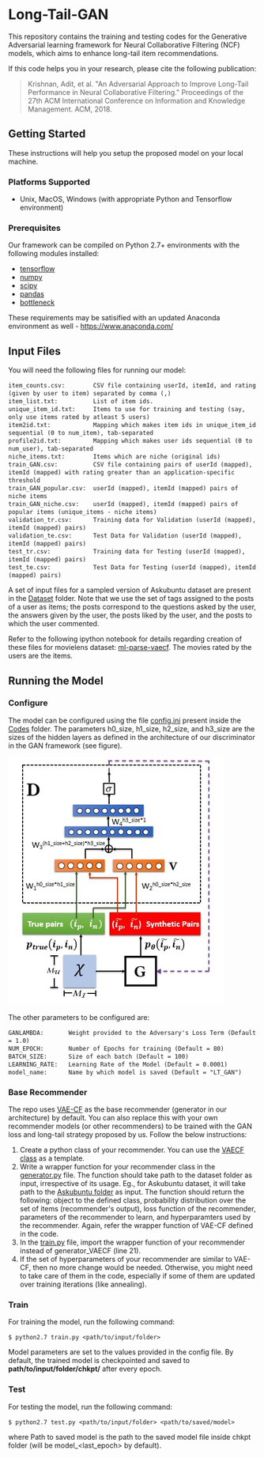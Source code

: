 # Long-Tail-GAN

This repository contains the training and testing codes for the Generative Adversarial learning framework for Neural Collaborative Filtering (NCF) models, which aims to enhance long-tail item recommendations. 

If this code helps you in your research, please cite the following publication:

> Krishnan, Adit, et al. "An Adversarial Approach to Improve Long-Tail Performance in Neural Collaborative Filtering." Proceedings of the 27th ACM International Conference on Information and Knowledge Management. ACM, 2018.
## Getting Started

These instructions will help you setup the proposed model on your local machine.

### Platforms Supported

- Unix, MacOS, Windows (with appropriate Python and Tensorflow environment)

### Prerequisites

Our framework can be compiled on Python 2.7+ environments with the following modules installed:
- [tensorflow](https://www.tensorflow.org/)
- [numpy](http://www.numpy.org/)
- [scipy](https://www.scipy.org/)
- [pandas](https://pandas.pydata.org/)
- [bottleneck](https://pypi.org/project/Bottleneck/)

These requirements may be satisified with an updated Anaconda environment as well - https://www.anaconda.com/


## Input Files

You will need the following files for running our model:

```
item_counts.csv:        CSV file containing userId, itemId, and rating (given by user to item) separated by comma (,) 
item_list.txt:          List of item ids.
unique_item_id.txt:     Items to use for training and testing (say, only use items rated by atleast 5 users)
item2id.txt:            Mapping which makes item ids in unique_item_id sequential (0 to num_item), tab-separated
profile2id.txt:         Mapping which makes user ids sequential (0 to num_user), tab-separated
niche_items.txt:        Items which are niche (original ids) 
train_GAN.csv:          CSV file containing pairs of userId (mapped), itemId (mapped) with rating greater than an application-specific threshold
train_GAN_popular.csv:  userId (mapped), itemId (mapped) pairs of niche items
train_GAN_niche.csv:    userId (mapped), itemId (mapped) pairs of popular items (unique_items - niche items)
validation_tr.csv:      Training data for Validation (userId (mapped), itemId (mapped) pairs)
validation_te.csv:      Test Data for Validation (userId (mapped), itemId (mapped) pairs)
test_tr.csv:            Training data for Testing (userId (mapped), itemId (mapped) pairs)
test_te.csv:            Test Data for Testing (userId (mapped), itemId (mapped) pairs)
```

A set of input files for a sampled version of Askubuntu dataset are present in the [Dataset](Dataset/) folder. Note that we use the set of tags assigned to the posts of a user as items; the posts correspond to the questions asked by the user, the answers given by the user, the posts liked by the user, and the posts to which the user commented.

Refer to the following ipython notebook for details regarding creation of these files for movielens dataset: [ml-parse-vaecf](https://github.com/dawenl/vae_cf/blob/master/VAE_ML20M_WWW2018.ipynb). The movies rated by the users are the items.

## Running the Model


### Configure

The model can be configured using the file [config.ini](Codes/config.ini) present inside the [Codes](Codes/) folder. The parameters h0_size, h1_size, h2_size, and h3_size are the sizes of the hidden layers as defined in the architecture of our discriminator in the GAN framework (see figure).

![Architecture](architecture.JPG?raw=true "Title") 


The other parameters to be configured are:

```
GANLAMBDA:       Weight provided to the Adversary's Loss Term (Default = 1.0)
NUM_EPOCH:       Number of Epochs for training (Default = 80)
BATCH_SIZE:      Size of each batch (Default = 100)
LEARNING_RATE:   Learning Rate of the Model (Default = 0.0001)
model_name:      Name by which model is saved (Default = "LT_GAN")
```

### Base Recommender

The repo uses [VAE-CF](https://arxiv.org/abs/1802.05814) as the base recommender (generator in our architecture) by default. You can also replace this with your own recommender models (or other recommenders) to be trained with the GAN loss and long-tail strategy proposed by us. Follow the below instructions:

1. Create a python class of your recommender. You can use the [VAECF class](Codes/Base_Recommender/MultiVAE.py) as a template.
2. Write a wrapper function for your recommender class in the [generator.py](Codes/generator.py) file. The function should take path to the dataset folder as input, irrespective of its usage. Eg., for Askubuntu dataset, it will take path to the [Askubuntu folder](Dataset/Askubuntu) as input. The function should return the following: object to the defined class, probability distribution over the set of items (recommender's output), loss function of the recommender, parameters of the recommender to learn, and hyperparamters used by the recommender. Again, refer the wrapper function of VAE-CF defined in the code.   
3. In the [train.py](Codes/train.py) file, import the wrapper function of your recommender instead of generator_VAECF (line 21).
4. If the set of hyperparameters of your recommender are similar to VAE-CF, then no more change would be needed. Otherwise, you might need to take care of them in the code, especially if some of them are updated over training iterations (like annealing). 

### Train

For training the model, run the following command: 

```
$ python2.7 train.py <path/to/input/folder>
```

Model parameters are set to the values provided in the config file. By default, the trained model is checkpointed and saved to **path/to/input/folder/chkpt/** after every epoch.

### Test

For testing the model, run the following command:

```
$ python2.7 test.py <path/to/input/folder> <path/to/saved/model>
```

where Path to saved model is the path to the saved model file inside chkpt folder (will be model_<last_epoch> by default).
